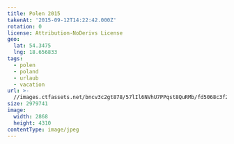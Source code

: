 ```yaml
---
title: Polen 2015
takenAt: '2015-09-12T14:22:42.000Z'
rotation: 0
license: Attribution-NoDerivs License
geo:
  lat: 54.3475
  lng: 18.656833
tags:
  - polen
  - poland
  - urlaub
  - vacation
url: >-
  //images.ctfassets.net/bncv3c2gt878/57lIl6NVhU7PPqst8QuRMb/fd5068c3f24bfe926b7b294fab269da5/polen-2015_25657103140_o
size: 2979741
image:
  width: 2868
  height: 4310
contentType: image/jpeg
---
```


